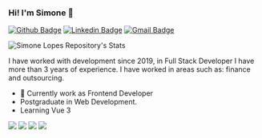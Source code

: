 ### Hi! I'm Simone 👋

[![Github Badge](https://img.shields.io/badge/-Github-000?style=flat-square&logo=Github&logoColor=white&link=https://github.com/simonelopess)](https://github.com/simonelopess)
[![Linkedin Badge](https://img.shields.io/badge/-LinkedIn-blue?style=flat-square&logo=Linkedin&logoColor=white&link=https://www.linkedin.com/in/simone-lopes-52367843/)](https://www.linkedin.com/in/simone-lopes-52367843/)
[![Gmail Badge](https://img.shields.io/badge/-Gmail-c14438?style=flat-square&logo=Gmail&logoColor=white&link=mailto:sisilopes20@gmail.com)](mailto:sisilopes20@gmail.com)

![Simone Lopes Repository's Stats](https://github-readme-stats.vercel.app/api?username=simonelopess&show_icons=true&theme=blue-green)


I have worked with development since 2019, in Full Stack Developer I have more than 3 years of experience. I have worked in areas such as: finance and outsourcing. 

- 🔭 Currently work as Frontend Developer
- Postgraduate in Web Development.
- Learning Vue 3


![](https://img.shields.io/badge/Javascript-02569B?style=for-the-badge&logo=flutter&logoColor=yellow)
![](https://img.shields.io/badge/Typescript-02569B?style=for-the-badge&logo=flutter&logoColor=blue)
![](https://img.shields.io/badge/React-02569B?style=for-the-badge&logo=flutter&logoColor=pink)
![](https://img.shields.io/badge/Node-02569B?style=for-the-badge&logo=flutter&logoColor=green)


